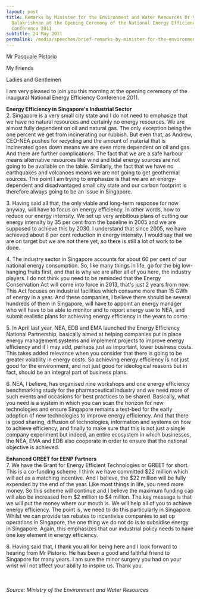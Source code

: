 ```yaml
---
layout: post
title: Remarks by Minister for the Environment and Water Resources Dr Vivian
  Balakrishnan at the Opening Ceremony of the National Energy Efficiency
  Conference 2011
subtitle: 24 May 2011
permalink: /media/speeches/brief-remarks-by-minister-for-the-environment-and-water-resources-dr-vivian-balakrishnan-at-the-opening-ceremony-of-the-national-energy-efficiency-conference
---
```

Mr Pasquale Pistorio

My Friends

Ladies and Gentlemen

I am very pleased to join you this morning at the opening ceremony of the inaugural National Energy Efficiency Conference 2011.

**Energy Efficiency in Singapore's Industrial Sector**  
2.&nbsp;Singapore is a very small city state and I do not need to emphasize that we have no natural resources and certainly no energy resources. We are almost fully dependent on oil and natural gas. The only exception being the one percent we get from incinerating our rubbish. But even that, as Andrew, CEO-NEA pushes for recycling and the amount of material that is incinerated goes down means we are even more dependent on oil and gas. And there are further complications. The fact that we are a safe harbour means alternative resources like wind and tidal energy sources are not going to be available on the table. Similarly, the fact that we have no earthquakes and volcanoes means we are not going to get geothermal sources. The point I am trying to emphasize is that we are an energy-dependent and disadvantaged small city state and our carbon footprint is therefore always going to be an issue in Singapore.

3.&nbsp;Having said all that, the only viable and long-term response for now anyway, will have to focus on energy efficiency. In other words, how to reduce our energy intensity. We set up very ambitious plans of cutting our energy intensity by 35 per cent from the baseline in 2005 and we are supposed to achieve this by 2030. I understand that since 2005, we have achieved about 8 per cent reduction in energy intensity. I would say that we are on target but we are not there yet, so there is still a lot of work to be done.

4.&nbsp;The industry sector in Singapore accounts for about 60 per cent of our national energy consumption. So, like many things in life, go for the big low-hanging fruits first, and that is why we are after all of you here, the industry players. I do not think you need to be reminded that the Energy Conservation Act will come into force in 2013, that's just 2 years from now. This Act focuses on industrial facilities which consume more than 15 GWh of energy in a year. And these companies, I believe there should be several hundreds of them in Singapore, will have to appoint an energy manager who will have to be able to monitor and to report energy use to NEA, and submit realistic plans for achieving energy efficiency in the years to come.

5.&nbsp;In April last year, NEA, EDB and EMA launched the Energy Efficiency National Partnership, basically aimed at helping companies put in place energy management systems and implement projects to improve energy efficiency and if I may add, perhaps just as important, lower business costs. This takes added relevance when you consider that there is going to be greater volatility in energy costs. So achieving energy efficiency is not just good for the environment, and not just good for ideological reasons but in fact, should be an integral part of business plans.

6.&nbsp;NEA, I believe, has organised nine workshops and one energy efficiency benchmarking study for the pharmaceutical industry and we need more of such events and occasions for best practices to be shared. Basically, what you need is a system in which you can scan the horizon for new technologies and ensure Singapore remains a test-bed for the early adoption of new technologies to improve energy efficiency. And that there is good sharing, diffusion of technologies, information and systems on how to achieve efficiency, and finally to make sure that this is not just a single company experiment but indeed, an entire ecosystem in which businesses, the NEA, EMA and EDB also cooperate in order to ensure that the national objective is achieved.

**Enhanced GREET for EENP Partners**  
7.&nbsp;We have the Grant for Energy Efficient Technologies or GREET for short. This is a co-funding scheme. I think we have committed $22 million which will act as a matching incentive. And I believe, the $22 million will be fully expended by the end of the year. Like most things in life, you need more money. So this scheme will continue and I believe the maximum funding cap will also be increased from $2 million to $4 million. The key message is that we will put the money where our mouth is. We will help all of you to achieve energy efficiency. The point is, we need to do this particularly in Singapore. Whilst we can provide tax rebates to incentivise companies to set up operations in Singapore, the one thing we do not do is to subsidise energy in Singapore. Again, this emphasizes that our industrial policy needs to have one key element in energy efficiency.

8.&nbsp;Having said that, I thank you all for being here and I look forward to hearing from Mr Pistorio. He has been a good and faithful friend to Singapore for many years. I am sure the minor surgery you had on your wrist will not affect your ability to inspire us. Thank you.
<br><br><br>

*Source: Ministry of the Environment and Water Resources*